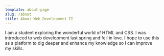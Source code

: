 ```yaml
---
template: about-page
slug: /about
title: About Web Development II
---
```



I am a student exploring the wonderful world of HTML and CSS. I was introduced to web development last spring and fell in love. I hope to use this as a platform to dig deeper and enhance my knowledge so I can improve my skills.